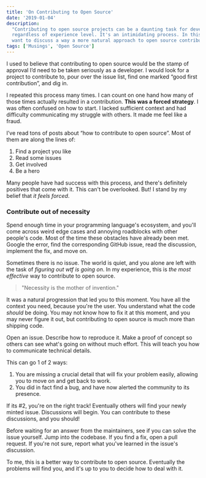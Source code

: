 ```yaml
---
title: 'On Contributing to Open Source'
date: '2019-01-04'
description:
  "Contributing to open source projects can be a daunting task for developers,
  regardless of experience level. It's an intimidating process. In this post I
  want to discuss a way a more natural approach to open source contributions."
tags: ['Musings', 'Open Source']
---
```


I used to believe that contributing to open source would be the stamp of
approval I’d need to be taken seriously as a developer. I would look for a
project to contribute to, pour over the issue list, find one marked “good first
contribution”, and dig in.

I repeated this process many times. I can count on one hand how many of those
times actually resulted in a contribution. **This was a forced strategy**. I was
often confused on how to start. I lacked sufficient context and had difficulty
communicating my struggle with others. It made me feel like a fraud.

I’ve read tons of posts about “how to contribute to open source”. Most of them
are along the lines of:

1. Find a project you like
2. Read some issues
3. Get involved
4. Be a hero

Many people have had success with this process, and there's definitely positives
that come with it. This can't be overlooked. But! I stand by my belief that _it
feels forced_.

### Contribute out of necessity

Spend enough time in your programming language's ecosystem, and you'll come
across weird edge cases and annoying roadblocks with other people's code. Most
of the time these obstacles have already been met. Google the error, find the
corresponding GitHub issue, read the discussion, implement the fix, and move on.

Sometimes there is no issue. The world is quiet, and you alone are left with the
task of _figuring out wtf is going on_. In my experience, this is _the most
effective_ way to contribute to open source.

> "Necessity is the mother of invention."

It was a natural progression that led you to this moment. You have all the
context you need, because you're the user. You understand what the code _should_
be doing. You may not know how to fix it at this moment, and you may never
figure it out, but contributing to open source is much more than shipping code.

Open an issue. Describe how to reproduce it. Make a proof of concept so others
can see what's going on without much effort. This will teach you how to
communicate technical details.

This can go 1 of 2 ways:

1. You are missing a crucial detail that will fix your problem easily, allowing
   you to move on and get back to work.
2. You did in fact find a bug, and have now alerted the community to its
   presence.

If its #2, you're on the right track! Eventually others will find your newly
minted issue. Discussions will begin. You can contribute to these discussions,
and you should!

Before waiting for an answer from the maintainers, see if you can solve the
issue yourself. Jump into the codebase. If you find a fix, open a pull request.
If you're not sure, report what you've learned in the issue's discussion.

To me, this is a better way to contribute to open source. Eventually the
problems will find you, and it's up to you to decide how to deal with it.

